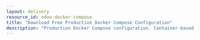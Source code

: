 ```yaml
---
layout: delivery
resource_id: odoo-docker-compose
title: "Download Free Production Docker Compose Configuration"
description: "Production Docker Compose configuration. Container-based Odoo deployment with best practices."
---
```

